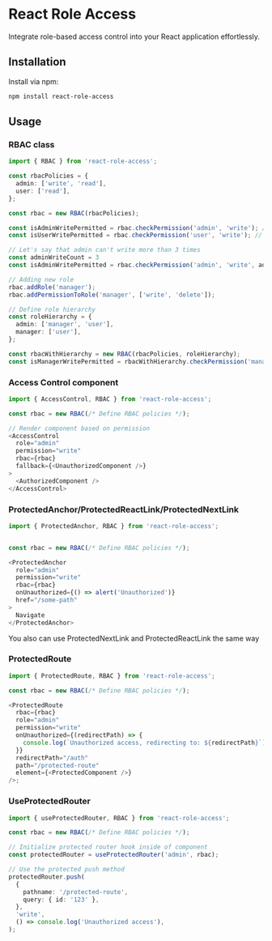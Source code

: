 # React Role Access

Integrate role-based access control into your React application effortlessly.

## Installation

Install via npm:

```bash
npm install react-role-access
```

## Usage 

### RBAC class

```ts
import { RBAC } from 'react-role-access';

const rbacPolicies = {
  admin: ['write', 'read'],
  user: ['read'],
};

const rbac = new RBAC(rbacPolicies);

const isAdminWritePermitted = rbac.checkPermission('admin', 'write'); // true
const isUserWritePermitted = rbac.checkPermission('user', 'write'); // false

// Let's say that admin can't write more than 3 times
const adminWriteCount = 3
const isAdminWritePermitted = rbac.checkPermission('admin', 'write', adminWriteCount < 4) // false

// Adding new role
rbac.addRole('manager');
rbac.addPermissionToRole('manager', ['write', 'delete']);

// Define role hierarchy
const roleHierarchy = {
  admin: ['manager', 'user'],
  manager: ['user'],
};

const rbacWithHierarchy = new RBAC(rbacPolicies, roleHierarchy);
const isManagerWritePermitted = rbacWithHierarchy.checkPermission('manager', 'write'); // false
```

### Access Control component 

```ts
import { AccessControl, RBAC } from 'react-role-access';

const rbac = new RBAC(/* Define RBAC policies */);

// Render component based on permission
<AccessControl
  role="admin"
  permission="write"
  rbac={rbac}
  fallback={<UnauthorizedComponent />}
>
  <AuthorizedComponent />
</AccessControl>
```

### ProtectedAnchor/ProtectedReactLink/ProtectedNextLink

```ts
import { ProtectedAnchor, RBAC } from 'react-role-access';


const rbac = new RBAC(/* Define RBAC policies */);

<ProtectedAnchor
  role="admin"
  permission="write"
  rbac={rbac}
  onUnauthorized={() => alert('Unauthorized')}
  href="/some-path"
>
  Navigate
</ProtectedAnchor>
```

You also can use ProtectedNextLink and ProtectedReactLink the same way

### ProtectedRoute

```ts
import { ProtectedRoute, RBAC } from 'react-role-access';

const rbac = new RBAC(/* Define RBAC policies */);

<ProtectedRoute
  rbac={rbac}
  role="admin"
  permission="write"
  onUnauthorized={(redirectPath) => {
    console.log(`Unauthorized access, redirecting to: ${redirectPath}`);
  }}
  redirectPath="/auth"
  path="/protected-route"
  element={<ProtectedComponent />}
/>;

```

### UseProtectedRouter

```ts
import { useProtectedRouter, RBAC } from 'react-role-access';

const rbac = new RBAC(/* Define RBAC policies */);

// Initialize protected router hook inside of component
const protectedRouter = useProtectedRouter('admin', rbac);

// Use the protected push method
protectedRouter.push(
  {
    pathname: '/protected-route',
    query: { id: '123' },
  },
  'write',
  () => console.log('Unauthorized access'),
);

```